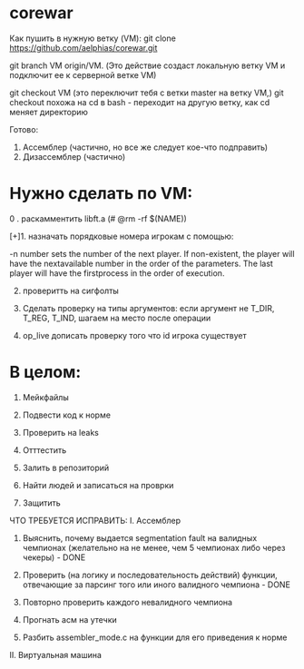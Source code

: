 # corewar

Как пушить в нужную ветку (VM):
git clone https://github.com/aelphias/corewar.git


git branch VM origin/VM. (Это действие создаст локальную ветку VM  и подключит ее к серверной ветке VM)


git checkout VM (это переключит тебя с ветки master на ветку VM,)
git checkout похожа на  cd в bash - переходит на другую ветку, как cd меняет директорию


Готово:
1. Ассемблер (частично, но все же следует кое-что подправить)
2. Дизассемблер (частично)

# Нужно сделать по VM:

0 . раскамментить libft.a (#	@rm -rf $(NAME))

[+]1. назначать порядковые номера игрокам с помощью:

-n number sets the number of the next player. If non-existent, the player will have the nextavailable number in the order of the parameters. The last player will have the firstprocess in the order of execution.

2. проверитть на сигфолты

3. Сделать проверку на типы аргументов: если аргумент не T_DIR, T_REG, T_IND, шагаем на место после операции

4. op_live дописать проверку того что id игрока существует

# В целом:
1. Мейкфайлы

2. Подвести код к норме

3. Проверить на leaks

4. Отттестить

5. Залить в репозиторий

6. Найти людей и записаться на проврки

7. Защитить


ЧТО ТРЕБУЕТСЯ ИСПРАВИТЬ:
I. Ассемблер
1. Выяснить, почему выдается segmentation fault на валидных чемпионах (желательно на не менее, чем 5 чемпионах либо через чекеры) - DONE 

2. Проверить (на логику и последовательность действий) функции, отвечающие за парсинг того или иного валидного чемпиона - DONE

3. Повторно проверить каждого невалидного чемпиона

4. Прогнать асм на утечки

5. Разбить assembler_mode.c на функции для его приведения к норме


II. Виртуальная машина
